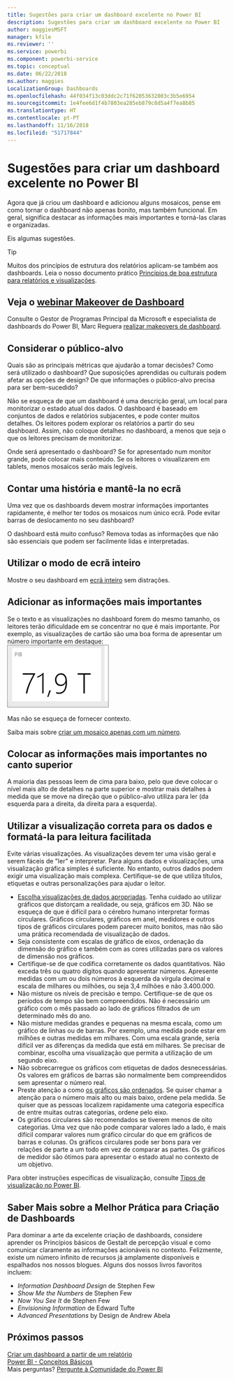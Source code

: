 ```yaml
---
title: Sugestões para criar um dashboard excelente no Power BI
description: Sugestões para criar um dashboard excelente no Power BI
author: maggiesMSFT
manager: kfile
ms.reviewer: ''
ms.service: powerbi
ms.component: powerbi-service
ms.topic: conceptual
ms.date: 06/22/2018
ms.author: maggies
LocalizationGroup: Dashboards
ms.openlocfilehash: 44f034f13c03ddc2c71f62053632003c3b5e6954
ms.sourcegitcommit: 1e4fee6d1f4b7803ea285eb879c8d5a4f7ea8b85
ms.translationtype: HT
ms.contentlocale: pt-PT
ms.lasthandoff: 11/16/2018
ms.locfileid: "51717844"
---
```

# <a name="tips-for-designing-a-great-power-bi-dashboard"></a>Sugestões para criar um dashboard excelente no Power BI
Agora que já criou um dashboard e adicionou alguns mosaicos, pense em como tornar o dashboard não apenas bonito, mas também funcional. Em geral, significa destacar as informações mais importantes e torná-las claras e organizadas.

Eis algumas sugestões.

> [!TIP]
> Muitos dos princípios de estrutura dos relatórios aplicam-se também aos dashboards.  Leia o nosso documento prático [Princípios de boa estrutura para relatórios e visualizações](visuals/power-bi-visualization-best-practices.md).
>
>

## <a name="watch-the-dashboard-makeover-webinarhttpsinfomicrosoftcomco-powerbi-wbnr-fy16-05may-12-dashboard-makeover-registrationhtml"></a>Veja o [webinar Makeover de Dashboard](https://info.microsoft.com/CO-PowerBI-WBNR-FY16-05May-12-Dashboard-Makeover-Registration.html)
Consulte o Gestor de Programas Principal da Microsoft e especialista de dashboards do Power BI, Marc Reguera [realizar makeovers de dashboard](https://info.microsoft.com/CO-PowerBI-WBNR-FY16-05May-12-Dashboard-Makeover-Registration.html).

## <a name="consider-your-audience"></a>Considerar o público-alvo
Quais são as principais métricas que ajudarão a tomar decisões? Como será utilizado o dashboard? Que suposições aprendidas ou culturais podem afetar as opções de design? De que informações o público-alvo precisa para ser bem-sucedido?

Não se esqueça de que um dashboard é uma descrição geral, um local para monitorizar o estado atual dos dados. O dashboard é baseado em conjuntos de dados e relatórios subjacentes, e pode conter muitos detalhes. Os leitores podem explorar os relatórios a partir do seu dashboard. Assim, não coloque detalhes no dashboard, a menos que seja o que os leitores precisam de monitorizar.

Onde será apresentado o dashboard? Se for apresentado num monitor grande, pode colocar mais conteúdo. Se os leitores o visualizarem em tablets, menos mosaicos serão mais legíveis.

## <a name="tell-a-story-and-keep-it-to-one-screen"></a>Contar uma história e mantê-la no ecrã
Uma vez que os dashboards devem mostrar informações importantes rapidamente, é melhor ter todos os mosaicos num único ecrã. Pode evitar barras de deslocamento no seu dashboard?

O dashboard está muito confuso?  Remova todas as informações que não são essenciais que podem ser facilmente lidas e interpretadas.

## <a name="make-use-of-full-screen-mode"></a>Utilizar o modo de ecrã inteiro
Mostre o seu dashboard em [ecrã inteiro](consumer/end-user-focus.md) sem distrações.

## <a name="make-the-most-important-information-biggest"></a>Adicionar as informações mais importantes
Se o texto e as visualizações no dashboard forem do mesmo tamanho, os leitores terão dificuldade em se concentrar no que é mais importante. Por exemplo, as visualizações de cartão são uma boa forma de apresentar um número importante em destaque:  
![Visualização de cartão](media/service-dashboards-design-tips/pbi_card.png)

Mas não se esqueça de fornecer contexto.  

Saiba mais sobre [criar um mosaico apenas com um número](visuals/power-bi-visualization-card.md).

## <a name="put-the-most-important-information-in-the-upper-corner"></a>Colocar as informações mais importantes no canto superior
A maioria das pessoas leem de cima para baixo, pelo que deve colocar o nível mais alto de detalhes na parte superior e mostrar mais detalhes à medida que se move na direção que o público-alvo utiliza para ler (da esquerda para a direita, da direita para a esquerda).

## <a name="use-the-right-visualization-for-the-data-and-format-it-for-easy-reading"></a>Utilizar a visualização correta para os dados e formatá-la para leitura facilitada
Evite várias visualizações.  As visualizações devem ter uma visão geral e serem fáceis de "ler" e interpretar.  Para alguns dados e visualizações, uma visualização gráfica simples é suficiente. No entanto, outros dados podem exigir uma visualização mais complexa. Certifique-se de que utiliza títulos, etiquetas e outras personalizações para ajudar o leitor.  

* [Escolha visualizações de dados apropriadas](https://www.youtube.com/watch?v=-tdkUYrzrio). Tenha cuidado ao utilizar gráficos que distorçam a realidade, ou seja, gráficos em 3D. Não se esqueça de que é difícil para o cérebro humano interpretar formas circulares. Gráficos circulares, gráficos em anel, medidores e outros tipos de gráficos circulares podem parecer muito bonitos, mas não são uma prática recomendada de visualização de dados.
* Seja consistente com escalas de gráfico de eixos, ordenação da dimensão do gráfico e também com as cores utilizadas para os valores de dimensão nos gráficos.
* Certifique-se de que codifica corretamente os dados quantitativos. Não exceda três ou quatro dígitos quando apresentar números. Apresente medidas com um ou dois números à esquerda da vírgula decimal e escala de milhares ou milhões, ou seja 3,4 milhões e não 3.400.000.
* Não misture os níveis de precisão e tempo. Certifique-se de que os períodos de tempo são bem compreendidos.  Não é necessário um gráfico com o mês passado ao lado de gráficos filtrados de um determinado mês do ano.
* Não misture medidas grandes e pequenas na mesma escala, como um gráfico de linhas ou de barras.  Por exemplo, uma medida pode estar em milhões e outras medidas em milhares.  Com uma escala grande, seria difícil ver as diferenças da medida que está em milhares.  Se precisar de combinar, escolha uma visualização que permita a utilização de um segundo eixo.
* Não sobrecarregue os gráficos com etiquetas de dados desnecessárias. Os valores em gráficos de barras são normalmente bem compreendidos sem apresentar o número real.
* Preste atenção a como [os gráficos são ordenados](consumer/end-user-change-sort.md).  Se quiser chamar a atenção para o número mais alto ou mais baixo, ordene pela medida.  Se quiser que as pessoas localizem rapidamente uma categoria específica de entre muitas outras categorias, ordene pelo eixo.  
* Os gráficos circulares são recomendados se tiverem menos de oito categorias. Uma vez que não pode comparar valores lado a lado, é mais difícil comparar valores num gráfico circular do que em gráficos de barras e colunas. Os gráficos circulares pode ser bons para ver relações de parte a um todo em vez de comparar as partes. Os gráficos de medidor são ótimos para apresentar o estado atual no contexto de um objetivo.

Para obter instruções específicas de visualização, consulte [Tipos de visualização no Power BI](visuals/power-bi-visualization-types-for-reports-and-q-and-a.md).  

## <a name="learning-more-about-best-practice-dashboard-design"></a>Saber Mais sobre a Melhor Prática para Criação de Dashboards
Para dominar a arte da excelente criação de dashboards, considere aprender os Princípios básicos de Gestalt de percepção visual e como comunicar claramente as informações acionáveis no contexto. Felizmente, existe um número infinito de recursos já amplamente disponíveis e espalhados nos nossos blogues. Alguns dos nossos livros favoritos incluem:

* *Information Dashboard Design* de Stephen Few  
* *Show Me the Numbers* de Stephen Few  
* *Now You See It* de Stephen Few  
* *Envisioning Information* de Edward Tufte  
* *Advanced Presentations* by Design de Andrew Abela   

## <a name="next-steps"></a>Próximos passos
[Criar um dashboard a partir de um relatório](service-dashboard-create.md)  
[Power BI - Conceitos Básicos](consumer/end-user-basic-concepts.md)  
Mais perguntas? [Pergunte à Comunidade do Power BI](http://community.powerbi.com/)
